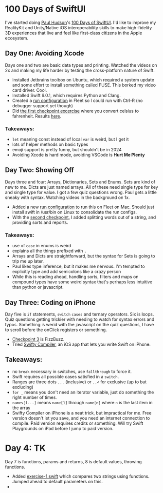 # 100 Days of SwiftUI

I've started doing [Paul Hudson](https://x.com/twostraws)'s [100 Days of SwiftUI](https://www.hackingwithswift.com/100/swiftui). I'd like to improve my RealityKit and Unity/Native iOS interoperability skills to make high-fidelity 3D experiences that live and feel like first-class citizens in the Apple ecosystem.

## Day One: Avoiding Xcode
Days one and two are basic data types and printing. Watched the videos on 2x and making my life harder by testing the cross-platform nature of Swift.
- Installed Jetbrains toolbox on Ubuntu, which required a system update and some effort to install something called FUSE. This borked my video card driver. Cool.
- Installed Swift 6.0.1, which requires Python and Clang.
- Created a [run configuration](.fleet/run.json) in Fleet so I could run with Ctrl-R (no debugger support yet though)
- Did [the first checkpoint excercise](https://www.hackingwithswift.com/quick-start/beginners/checkpoint-1) where you convert celsius to fahrenheit. Results [here](checkpoint-1.swift).

### Takeaways:
- `let` meaning const instead of local `var` is weird, but I get it
- lots of helper methods on basic types
- emoji support is pretty funny, but shouldn't be in 2024
- Avoiding Xcode is hard mode, avoiding VSCode is **Hurt Me Plenty**

## Day Two: Showing Off

Days three and four: Arrays, Dictionaries, Sets and Enums. Sets are kind of new to me. Dicts are just named arrays. All of these need single type for key and single type for value. I got a few quiz questions wrong. Paul gets a little sneaky with syntax. Watching videos in the background on 1x.

- Added a new [run configuration](.fleet/run.json) to run this on Fleet on Mac. Should just install swift in /usr/bin on Linux to consolidate the run configs.
- With the [second checkpoint](checkpoint-2.swift), I added splitting words out of a string, and providing sorts and reports.

### Takeaways:
- use of `case` in enums is weird
- explains all the things prefixed with `.`
- Arrays and Dicts are straightforward, but the syntax for Sets is going to trip me up later.
- Paul likes type inference, but it makes me nervous. I'm tempted to explicitly type and add semicolons like a crazy person
- While this is reading ahead, handling sorts, filters and maps on compound types have some weird syntax that's perhaps less intuitive than python or javascript.

## Day Three: Coding on iPhone

Day five is `if` statements, `switch` `cases` and ternary operators. Six is loops. Quiz questions getting trickier with needing to watch for syntax errors and typos. Something is werid with the javascript on the quiz questions, I have to scroll before the onClick registers or something.

- [Checkpoint 3](checkpoint-3.swift)  is FizzBuzz.
- Tried [Swifty Compiler](https://apps.apple.com/us/app/swifty-compiler/id1544749600), an iOS app that lets you write Swift on iPhone.

## Takeaways:
- no `break` necessary in switches, use `fallthrough` to force it.
- Swift requires all possible cases satisfied in a `switch`.
- Ranges are three dots `...` (inclusive) or `..<` for exclusive (up to but excluding)
- `for _` means you don't need an iterator variable, just do something the right number of times.
- `names[1...]` means `name[1]` through `name[n]` where `n` is the last item in the array
- Swifty Compiler on iPhone is a neat trick, but impractical for me. Free version doesn't let you save, and you need an internet connection to compile. Paid version requires credits or something. Will try Swift Playgrounds on iPad before I jump to paid version.

# Day 4: TK

Day 7 is functions, params and returns, 8 is default values, throwing functions.

- Added [exercise-1.swift](exercise-1.swift) which compares two strings using functions. Jumped ahead to default parameters on this.
- 